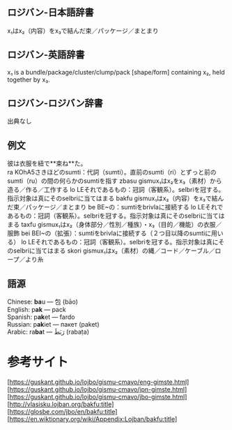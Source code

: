 ## ロジバン-日本語辞書

x₁はx₂（内容）をx₃で結んだ束／パッケージ／まとまり

## ロジバン-英語辞書

x₁ is a bundle/package/cluster/clump/pack [shape/form] containing x₂, held together by x₃.

## ロジバン-ロジバン辞書

出典なし

## 例文

<body>
    <div>
        <span class="icon-kou"></span>
        <span class="balloon-kou">彼は衣服を紐で**束ね**た。
            <br>
        </span>
    </div>
    <div>
        <span class="icon-ochappa"></span>
        <span class="balloon-ochappa">
            <span>
                <span class="text">ra</span>
                <span class="tips"><span class="kind">KOhA5</span>さきほどのsumti：代詞（sumti）。直前のsumti（ri）とずっと前のsumti（ru）の間の何らかのsumtiを指す</span>
            </span>
            <span>
                <span class="text">zbasu</span>
                <span class="tips"><span class="kind">gismu</span>x₁はx₂をx₃（素材）から造る／作る／工作する</span>
            </span>
            <span>
                <span class="text">lo</span>
                <span class="tips"><span class="kind">LE</span>それであるもの：冠詞（客観系）。selbriを冠する。指示対象は真にそのselbriに当てはまる</span>
            </span>
            <span>
                <span class="text">bakfu</span>
                <span class="tips"><span class="kind">gismu</span>x₁はx₂（内容）をx₃で結んだ束／パッケージ／まとまり</span>
            </span>
            <span>
                <span class="text">be</span>
                <span class="tips"><span class="kind">BE</span>~の：sumtiをbrivlaに接続する</span>
            </span>
            <span>
                <span class="text">lo</span>
                <span class="tips"><span class="kind">LE</span>それであるもの：冠詞（客観系）。selbriを冠する。指示対象は真にそのselbriに当てはまる</span>
            </span>
            <span>
                <span class="text">taxfu</span>
                <span class="tips"><span class="kind">gismu</span>x₁はx₂（身体部分／性別／種族）・x₃（目的／機能）の衣服／服飾</span>
            </span>
            <span>
                <span class="text">bei</span>
                <span class="tips"><span class="kind">BEI</span>~の（拡張）：sumtiをbrivlaに接続する（２つ目以降のsumtiに用いる）</span>
            </span>
            <span>
                <span class="text">lo</span>
                <span class="tips"><span class="kind">LE</span>それであるもの：冠詞（客観系）。selbriを冠する。指示対象は真にそのselbriに当てはまる</span>
            </span>
            <span>
                <span class="text">skori</span>
                <span class="tips"><span class="kind">gismu</span>x₁はx₂（素材）の縄／コード／ケーブル／ロープ／より糸</span>
            </span>
        </span>
    </div>
</body>

## 語源

Chinese: <b>ba</b>u — 包 (bāo)  
English: p<b>ak</b> — pack  
Spanish: p<b>ak</b>et — fardo  
Russian: p<b>ak</b>iet — пакет (paket)  
Arabic: ra<b>ba</b>t — رَبَطَ (rabaṭa)  

<h1 class="url">参考サイト</h1>

[https://guskant.github.io/lojbo/gismu-cmavo/eng-gimste.html]  
[https://guskant.github.io/lojbo/gismu-cmavo/jpn-gimste.html]  
[https://guskant.github.io/lojbo/gismu-cmavo/jbo-gimste.html]  
[http://vlasisku.lojban.org/bakfu:title]  
[https://glosbe.com/jbo/en/bakfu:title]  
[https://en.wiktionary.org/wiki/Appendix:Lojban/bakfu:title] 